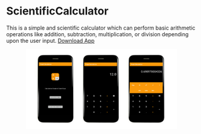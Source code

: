 # ScientificCalculator
This is a simple and scientific calculator which can perform basic arithmetic operations like addition, subtraction, multiplication, or division depending upon the user input.
 <a href="/Projet Calculatrice.apk" download>Download App</a>
 
<div align="center">
    <img src="/4.png" width="400px"</img>
</div>
